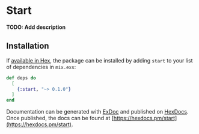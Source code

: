 # Start

**TODO: Add description**

## Installation

If [available in Hex](https://hex.pm/docs/publish), the package can be installed
by adding `start` to your list of dependencies in `mix.exs`:

```elixir
def deps do
  [
    {:start, "~> 0.1.0"}
  ]
end
```

Documentation can be generated with [ExDoc](https://github.com/elixir-lang/ex_doc)
and published on [HexDocs](https://hexdocs.pm). Once published, the docs can
be found at [https://hexdocs.pm/start](https://hexdocs.pm/start).

